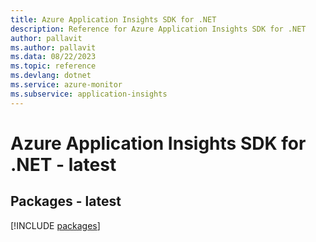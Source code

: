 ```yaml
---
title: Azure Application Insights SDK for .NET
description: Reference for Azure Application Insights SDK for .NET
author: pallavit
ms.author: pallavit
ms.data: 08/22/2023
ms.topic: reference
ms.devlang: dotnet
ms.service: azure-monitor
ms.subservice: application-insights
---
```

# Azure Application Insights SDK for .NET - latest
## Packages - latest
[!INCLUDE [packages](application-insights-index.md)]
